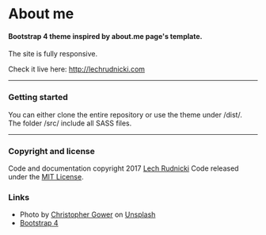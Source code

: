 # About me

#### Bootstrap 4 theme inspired by about.me page's template. 

The site is fully responsive.  
  
  Check it live here: http://lechrudnicki.com

***
### Getting started
You can either clone the entire repository or use the theme under /dist/.  
The folder /src/ include all SASS files.

***

### Copyright and license
Code and documentation copyright 2017 [Lech Rudnicki](http://lechrudnicki.com) Code released under the [MIT License](https://opensource.org/licenses/MIT).

### Links
+ Photo by [Christopher Gower](https://unsplash.com/photos/m_HRfLhgABo?utm_source=unsplash) on [Unsplash](https://unsplash.com/?utm_source=unsplash)
+ [Bootstrap 4](https://getbootstrap.com/)